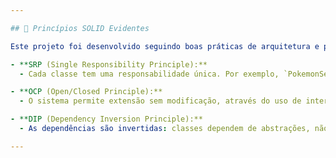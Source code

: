 ```yaml
---

## 🧠 Princípios SOLID Evidentes

Este projeto foi desenvolvido seguindo boas práticas de arquitetura e programação orientada a objetos, especialmente os princípios SOLID:

- **SRP (Single Responsibility Principle):**
  - Cada classe tem uma responsabilidade única. Por exemplo, `PokemonService` cuida apenas da lógica de negócio, enquanto `PokemonRepository` trata da persistência, e `PokeApiClient` é responsável pela integração externa.

- **OCP (Open/Closed Principle):**
  - O sistema permite extensão sem modificação, através do uso de interfaces como `IPokemonRepository` e `IPokeApiClient`. Novas implementações podem ser adicionadas sem alterar o código existente.

- **DIP (Dependency Inversion Principle):**
  - As dependências são invertidas: classes dependem de abstrações, não de implementações concretas. Isso é evidenciado pelo uso de interfaces e injeção de dependência, tornando o projeto desacoplado e facilitando testes.

---
```

